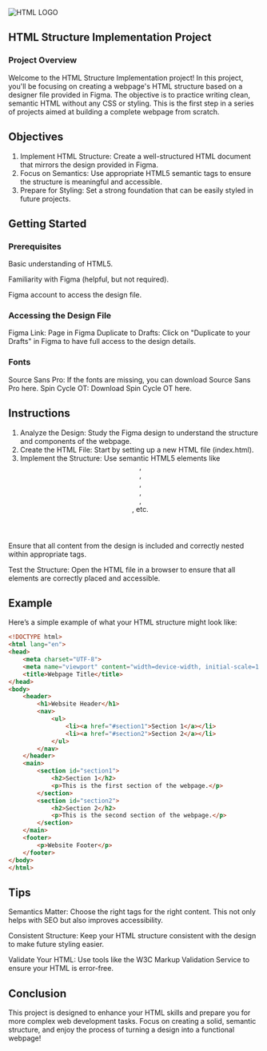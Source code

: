 ![HTML LOGO](https://www.w3.org/html/logo/downloads/HTML5_Logo_256.png)

## HTML Structure Implementation Project
### Project Overview

Welcome to the HTML Structure Implementation project! In this project, you'll be focusing on creating a webpage's HTML structure based on a designer file provided in Figma. The objective is to practice writing clean, semantic HTML without any CSS or styling. This is the first step in a series of projects aimed at building a complete webpage from scratch.

## Objectives

1. Implement HTML Structure: Create a well-structured HTML document that mirrors the design provided in Figma.
2. Focus on Semantics: Use appropriate HTML5 semantic tags to ensure the structure is meaningful and accessible.
3. Prepare for Styling: Set a strong foundation that can be easily styled in future projects.

## Getting Started
### Prerequisites

Basic understanding of HTML5.

Familiarity with Figma (helpful, but not required).

Figma account to access the design file.

### Accessing the Design File

Figma Link: Page in Figma
Duplicate to Drafts: Click on "Duplicate to your Drafts" in Figma to have full access to the design details.

### Fonts

Source Sans Pro: If the fonts are missing, you can download Source Sans Pro here.
Spin Cycle OT: Download Spin Cycle OT here.

## Instructions

1. Analyze the Design: Study the Figma design to understand the structure and components of the webpage.
2. Create the HTML File: Start by setting up a new HTML file (index.html).
3. Implement the Structure:
Use semantic HTML5 elements like <header>, <nav>, <main>, <section>, <article>, <footer>, etc.

Ensure that all content from the design is included and correctly nested within appropriate tags.

Test the Structure: Open the HTML file in a browser to ensure that all elements are correctly placed and accessible.

## Example

Here’s a simple example of what your HTML structure might look like:

```html
<!DOCTYPE html>
<html lang="en">
<head>
    <meta charset="UTF-8">
    <meta name="viewport" content="width=device-width, initial-scale=1.0">
    <title>Webpage Title</title>
</head>
<body>
    <header>
        <h1>Website Header</h1>
        <nav>
            <ul>
                <li><a href="#section1">Section 1</a></li>
                <li><a href="#section2">Section 2</a></li>
            </ul>
        </nav>
    </header>
    <main>
        <section id="section1">
            <h2>Section 1</h2>
            <p>This is the first section of the webpage.</p>
        </section>
        <section id="section2">
            <h2>Section 2</h2>
            <p>This is the second section of the webpage.</p>
        </section>
    </main>
    <footer>
        <p>Website Footer</p>
    </footer>
</body>
</html>
```

## Tips

Semantics Matter: Choose the right tags for the right content. This not only helps with SEO but also improves accessibility.

Consistent Structure: Keep your HTML structure consistent with the design to make future styling easier.

Validate Your HTML: Use tools like the W3C Markup Validation Service to ensure your HTML is error-free.

## Conclusion

This project is designed to enhance your HTML skills and prepare you for more complex web development tasks. Focus on creating a solid, semantic structure, and enjoy the process of turning a design into a functional webpage!
